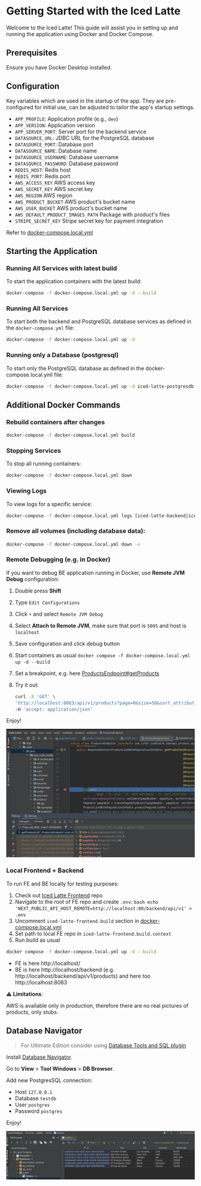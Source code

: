 # Getting Started with the Iced Latte

Welcome to the Iced Latte! 
This guide will assist you in setting up and running the application using Docker and Docker Compose.

## Prerequisites

Ensure you have Docker Desktop installed.

## Configuration

Key variables which are used in the startup of the app. They are pre-configured for initial use, can be adjusted to tailor the app's startup settings.
- `APP_PROFILE`: Application profile (e.g., `dev`)
- `APP_VERSION`: Application version
- `APP_SERVER_PORT`: Server port for the backend service
- `DATASOURCE_URL`: JDBC URL for the PostgreSQL database
- `DATASOURCE_PORT`: Database port
- `DATASOURCE_NAME`: Database name
- `DATASOURCE_USERNAME`: Database username
- `DATASOURCE_PASSWORD`: Database password
- `REDIS_HOST`: Redis host
- `REDIS_PORT`: Redis port
- `AWS_ACCESS_KEY` AWS access key
- `AWS_SECRET_KEY` AWS secret key
- `AWS_REGION` AWS region
- `AWS_PRODUCT_BUCKET` AWS product's bucket name
- `AWS_USER_BUCKET`  AWS product's bucket name
- `AWS_DEFAULT_PRODUCT_IMAGES_PATH` Package with product's files 
- `STRIPE_SECRET_KEY` Stripe secret key for payment integration

Refer to [docker-compose.local.yml](./docker-compose.local.yml)

## Starting the Application

### Running All Services with latest build
To start the application containers with the latest build:
```bash
docker-compose -f docker-compose.local.yml up -d --build
```

### Running All Services

To start both the backend and PostgreSQL database services as defined in the `docker-compose.yml` file:

```bash
docker-compose -f docker-compose.local.yml up -d
```

### Running only a Database (postgresql)
To start only the PostgreSQL database as defined in the docker-compose.local.yml file:
```bash
docker-compose -f docker-compose.local.yml up -d iced-latte-postgresdb
```

## Additional Docker Commands

### Rebuild containers after changes
```bash
docker-compose -f docker-compose.local.yml build
```
### Stopping Services
To stop all running containers:
```bash
docker-compose -f docker-compose.local.yml down
```

### Viewing Logs
To view logs for a specific service:
```bash
docker-compose -f docker-compose.local.yml logs [iced-latte-backend|iced-latte-postgresdb] [-f]
```

### Remove all volumes (including database data):
```bash
docker-compose -f docker-compose.local.yml down -v
```

### Remote Debugging (e.g. in Docker)
If you want to debug BE application running in Docker, use **Remote JVM Debug** configuration:
1. Double press **Shift**
2. Type `Edit Configurations`
3. Click `+` and select `Remote JVM Debug`
4. Select **Attach to Remote JVM**, make sure that port is `5005` and host is `localhost`
5. Save configuration and click debug button
6. Start containers as usual `docker compose -f docker-compose.local.yml up -d --build`
7. Set a breakpoint, e.g. here [ProductsEndpoint#getProducts](src/main/java/com/zufar/icedlatte/product/endpoint/ProductsEndpoint.java#L67)
8. Try it out:

    ```bash
    curl -X 'GET' \
    'http://localhost:8083/api/v1/products?page=0&size=50&sort_attribute=name&sort_direction=desc' \
    -H 'accept: application/json'
    ```

Enjoy!

![](docs/images/remote_debug.png)

### Local Frontend + Backend
To run FE and BE locally for testing purposes:
1. Check out [Iced Latte Frontend](https://github.com/Sunagatov/Iced-Latte-Frontend/) repo
2. Navigate to the root of FE repo and create `.env`: ```bash echo 'NEXT_PUBLIC_API_HOST_REMOTE=http://localhost:80/backend/api/v1' > .env```
3. Uncomment `iced-latte-frontend.build` section in [docker-compose.local.yml](./docker-compose.local.yml#L18)
4. Set path to local FE repo in `iced-latte-frontend.build.context`
5. Run build as usual
```bash
docker compose -f docker-compose.local.yml up -d --build
```

* FE is here http://localhost/
* BE is here http://localhost/backend (e.g. http://localhost/backend/api/v1/products) and here too http://localhost:8083

:warning: **Limitations**:

AWS is available only in production, therefore there are no real pictures of products, only stubs.

## Database Navigator

> For Ultimate Edition consider using [Database Tools and SQL plugin](https://www.jetbrains.com/help/idea/relational-databases.html)

Install [Database Navigator](https://plugins.jetbrains.com/plugin/1800-database-navigator).

Go to **View** > **Tool Windows** > **DB Browser**.

Add new PostgresSQL connection:
 * Host `127.0.0.1`
 * Database `testdb`
 * User `postgres`
 * Password `postgres`

Enjoy!

![](docs/images/db_navigator.png)